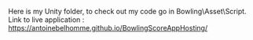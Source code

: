 Here is my Unity folder, to check out my code go in  Bowling\Asset\Script.
Link to live application : https://antoinebelhomme.github.io/BowlingScoreAppHosting/
